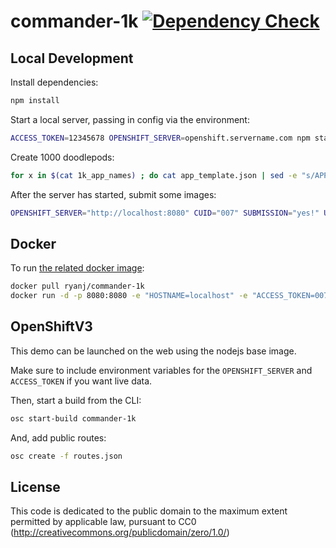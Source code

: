 # commander-1k [![Dependency Check](http://img.shields.io/david/ryanj/commander-1k.svg)](https://david-dm.org/ryanj/commander-1k)

## Local Development
Install dependencies:

```bash
npm install
```

Start a local server, passing in config via the environment:

```bash
ACCESS_TOKEN=12345678 OPENSHIFT_SERVER=openshift.servername.com npm start
```

Create 1000 doodlepods:

```bash
for x in $(cat 1k_app_names) ; do cat app_template.json | sed -e "s/APPNAME/$x/g" | osc create -f - ; done
```


After the server has started, submit some images:

```bash
OPENSHIFT_SERVER="http://localhost:8080" CUID="007" SUBMISSION="yes!" USERNAME="joe" node post_image.manual.js
```

## Docker
To run [the related docker image](https://registry.hub.docker.com/u/ryanj/commander-1k/):

```bash
docker pull ryanj/commander-1k
docker run -d -p 8080:8080 -e "HOSTNAME=localhost" -e "ACCESS_TOKEN=00789101112" -e "OPENSHIFT_SERVER=openshift.servername.com" ryanj/commander-1k
```

## OpenShiftV3
This demo can be launched on the web using the nodejs base image.

Make sure to include environment variables for the `OPENSHIFT_SERVER` and `ACCESS_TOKEN` if you want live data.

Then, start a build from the CLI:

```bash
osc start-build commander-1k
```

And, add public routes:
```bash
osc create -f routes.json
```

## License
This code is dedicated to the public domain to the maximum extent permitted by applicable law, pursuant to CC0 (http://creativecommons.org/publicdomain/zero/1.0/)
